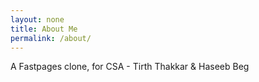 ```yaml
---
layout: none
title: About Me
permalink: /about/
---
```


A Fastpages clone, for CSA - Tirth Thakkar & Haseeb Beg


